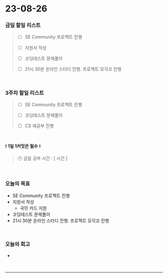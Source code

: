 # 23-08-26
### 금일 할일 리스트
> - [ ]  SE Community 프로젝트 진행
>
> - [ ]  지원서 작성
>
> - [ ]  코딩테스트 문제풀이
>
> - [ ]  21시 30분 온라인 스터디 진행. 프로젝트 모각코 진행



<br/>

### 3주차 할일 리스트  
> - [ ]  SE Community 프로젝트 진행
>
> - [ ]  코딩테스트 문제풀이
>
> - [ ]  CS 재공부 진행

<br/>

❗ **1일 1커밋은 필수** ❗
> 🕒 금일 공부 시간 : [  시간 ]
  
<br/>

### 오늘의 목표
- SE Community 프로젝트 진행
- 지원서 작성
    - 국민 카드 지원 
- 코딩테스트 문제풀이
- 21시 30분 온라인 스터디 진행. 프로젝트 모각코 진행


<br>

### 오늘의 회고
- 


<br/>

------------  
